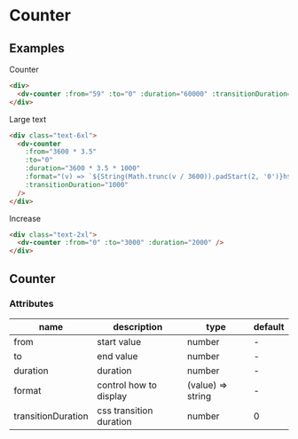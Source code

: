 # Counter

## Examples

Counter

```html :::demo
<div>
  <dv-counter :from="59" :to="0" :duration="60000" :transitionDuration="1000" />
</div>
```

Large text

```html :::demo
<div class="text-6xl">
  <dv-counter
    :from="3600 * 3.5"
    :to="0"
    :duration="3600 * 3.5 * 1000"
    :format="(v) => `${String(Math.trunc(v / 3600)).padStart(2, '0')}h${String(Math.trunc(v % 3600 / 60)).padStart(2, '0')}m${String(v % 60).padStart(2, '0')}s`"
    :transitionDuration="1000"
  />
</div>
```

Increase

```html :::demo
<div class="text-2xl">
  <dv-counter :from="0" :to="3000" :duration="2000" />
</div>
```

## Counter

### Attributes

| name               | description             | type              | default |
| ------------------ | ----------------------- | ----------------- | ------- |
| from               | start value             | number            | -       |
| to                 | end value               | number            | -       |
| duration           | duration                | number            | -       |
| format             | control how to display  | (value) => string | -       |
| transitionDuration | css transition duration | number            | 0       |
